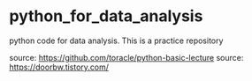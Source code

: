 # python_for_data_analysis
python code for data analysis.
This is a practice repository

source: https://github.com/toracle/python-basic-lecture
source: https://doorbw.tistory.com/
